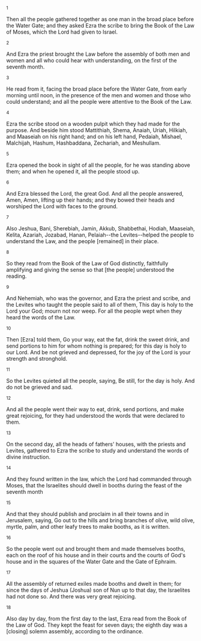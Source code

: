 <sup>1</sup> 

Then all the people gathered together as one man in the broad place before the Water Gate; and they asked Ezra the scribe to bring the Book of the Law of Moses, which the Lord had given to Israel. 

<sup>2</sup> 

And Ezra the priest brought the Law before the assembly of both men and women and all who could hear with understanding, on the first of the seventh month. 

<sup>3</sup> 

He read from it, facing the broad place before the Water Gate, from early morning until noon, in the presence of the men and women and those who could understand; and all the people were attentive to the Book of the Law. 

<sup>4</sup> 

Ezra the scribe stood on a wooden pulpit which they had made for the purpose. And beside him stood Mattithiah, Shema, Anaiah, Uriah, Hilkiah, and Maaseiah on his right hand; and on his left hand, Pedaiah, Mishael, Malchijah, Hashum, Hashbaddana, Zechariah, and Meshullam. 

<sup>5</sup> 

Ezra opened the book in sight of all the people, for he was standing above them; and when he opened it, all the people stood up. 

<sup>6</sup> 

And Ezra blessed the Lord, the great God. And all the people answered, Amen, Amen, lifting up their hands; and they bowed their heads and worshiped the Lord with faces to the ground. 

<sup>7</sup> 

Also Jeshua, Bani, Sherebiah, Jamin, Akkub, Shabbethai, Hodiah, Maaseiah, Kelita, Azariah, Jozabad, Hanan, Pelaiah--the Levites--helped the people to understand the Law, and the people [remained] in their place. 

<sup>8</sup> 

So they read from the Book of the Law of God distinctly, faithfully amplifying and giving the sense so that [the people] understood the reading. 

<sup>9</sup> 

And Nehemiah, who was the governor, and Ezra the priest and scribe, and the Levites who taught the people said to all of them, This day is holy to the Lord your God; mourn not nor weep. For all the people wept when they heard the words of the Law. 

<sup>10</sup> 

Then [Ezra] told them, Go your way, eat the fat, drink the sweet drink, and send portions to him for whom nothing is prepared; for this day is holy to our Lord. And be not grieved and depressed, for the joy of the Lord is your strength and stronghold. 

<sup>11</sup> 

So the Levites quieted all the people, saying, Be still, for the day is holy. And do not be grieved and sad. 

<sup>12</sup> 

And all the people went their way to eat, drink, send portions, and make great rejoicing, for they had understood the words that were declared to them. 

<sup>13</sup> 

On the second day, all the heads of fathers' houses, with the priests and Levites, gathered to Ezra the scribe to study and understand the words of divine instruction. 

<sup>14</sup> 

And they found written in the law, which the Lord had commanded through Moses, that the Israelites should dwell in booths during the feast of the seventh month 

<sup>15</sup> 

And that they should publish and proclaim in all their towns and in Jerusalem, saying, Go out to the hills and bring branches of olive, wild olive, myrtle, palm, and other leafy trees to make booths, as it is written. 

<sup>16</sup> 

So the people went out and brought them and made themselves booths, each on the roof of his house and in their courts and the courts of God's house and in the squares of the Water Gate and the Gate of Ephraim. 

<sup>17</sup> 

All the assembly of returned exiles made booths and dwelt in them; for since the days of Jeshua (Joshua) son of Nun up to that day, the Israelites had not done so. And there was very great rejoicing. 

<sup>18</sup> 

Also day by day, from the first day to the last, Ezra read from the Book of the Law of God. They kept the feast for seven days; the eighth day was a [closing] solemn assembly, according to the ordinance.